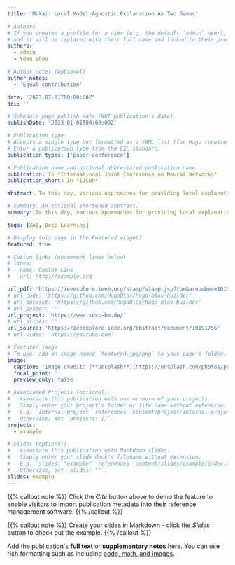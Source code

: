 ```yaml
---
title: 'McXai: Local Model-Agnostic Explanation As Two Games'

# Authors
# If you created a profile for a user (e.g. the default `admin` user), write the username (folder name) here
# and it will be replaced with their full name and linked to their profile.
authors:
  - admin
  - Yexu Zhou

# Author notes (optional)
author_notes:
  - 'Equal contribution'

date: '2023-07-01T00:00:00Z'
doi: ''

# Schedule page publish date (NOT publication's date).
publishDate: '2023-01-01T00:00:00Z'

# Publication type.
# Accepts a single type but formatted as a YAML list (for Hugo requirements).
# Enter a publication type from the CSL standard.
publication_types: ['paper-conference']

# Publication name and optional abbreviated publication name.
publication: In *International Joint Conference on Neural Networks*
publication_short: In *IJCNN*

abstract: To this day, various approaches for providing local explanation of black box machine learning models have been introduced. Despite these efforts, existing methods suffer from deficiencies such as being difficult to comprehend, only considering one feature at a time and disregarding inter-feature dependencies, lacking meaningful values for each feature, or only highlighting features that support the model’s decision. To overcome these drawbacks, this study presents a new approach to explain the predictions of any black box classifier, called Monte Carlo tree search for eXplainable Artificial Intelligence (McXai). It employs a reinforcement learning strategy and models the explanation generation as two distinct games. In the first game, the objective is to identify feature sets that support the model’s decision, while in the second game, the aim is to find feature sets that lead to alternative decisions. The output is a human-friendly representation in the form of a tree structure, where each node represents a set of features to be examined, with less specific interpretations at the top of the tree. Our experiments demonstrate that the features identified by McXai are more insightful with regard to the classifications compared to traditional algorithm like LIME and Gram-cam. Furthermore, the ability to identify misleading features provides guidance towards improved robustness of the black box classifier.

# Summary. An optional shortened abstract.
summary: To this day, various approaches for providing local explanation of black box machine learning models have been introduced. Despite these efforts, existing methods suffer from deficiencies such as being difficult to comprehend, only considering one feature at a time and disregarding inter-feature dependencies, lacking meaningful values for each feature, or only highlighting features that support the model’s decision. To overcome these drawbacks, this study presents a new approach to explain the predictions of any black box classifier, called Monte Carlo tree search for eXplainable Artificial Intelligence (McXai).

tags: [XAI, Deep Learning]

# Display this page in the Featured widget?
featured: true

# Custom links (uncomment lines below)
# links:
# - name: Custom Link
#   url: http://example.org

url_pdf: 'https://ieeexplore.ieee.org/stamp/stamp.jsp?tp=&arnumber=10191756'
# url_code: 'https://github.com/HugoBlox/hugo-blox-builder'
# url_dataset: 'https://github.com/HugoBlox/hugo-blox-builder'
# url_poster: ''
url_project: 'https://www.sdsc-bw.de/'
# url_slides: ''
url_source: 'https://ieeexplore.ieee.org/abstract/document/10191756'
# url_video: 'https://youtube.com'

# Featured image
# To use, add an image named `featured.jpg/png` to your page's folder.
image:
  caption: 'Image credit: [**Unsplash**](https://unsplash.com/photos/pLCdAaMFLTE)'
  focal_point: ''
  preview_only: false

# Associated Projects (optional).
#   Associate this publication with one or more of your projects.
#   Simply enter your project's folder or file name without extension.
#   E.g. `internal-project` references `content/project/internal-project/index.md`.
#   Otherwise, set `projects: []`.
projects:
  - example

# Slides (optional).
#   Associate this publication with Markdown slides.
#   Simply enter your slide deck's filename without extension.
#   E.g. `slides: "example"` references `content/slides/example/index.md`.
#   Otherwise, set `slides: ""`.
slides: example
---
```


{{% callout note %}}
Click the _Cite_ button above to demo the feature to enable visitors to import publication metadata into their reference management software.
{{% /callout %}}

{{% callout note %}}
Create your slides in Markdown - click the _Slides_ button to check out the example.
{{% /callout %}}

Add the publication's **full text** or **supplementary notes** here. You can use rich formatting such as including [code, math, and images](https://docs.hugoblox.com/content/writing-markdown-latex/).

